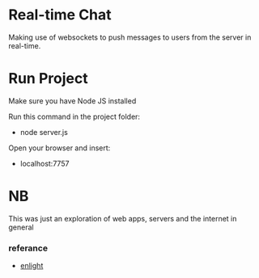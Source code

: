 # Real-time Chat
Making use of websockets to push messages to users from the server in real-time.

# Run Project
Make sure you have Node JS installed

Run this command in the project folder:
- node server.js

Open your browser and insert:
- localhost:7757

# NB
This was just an exploration of web apps, servers and the internet in general

### referance

- [enlight](https://enlight.ml/nodejs-chat)
